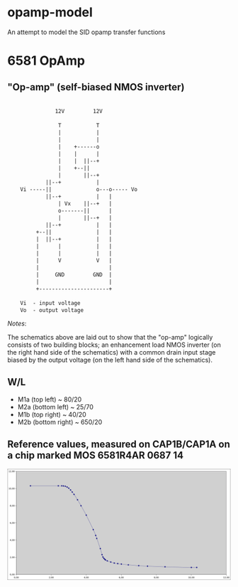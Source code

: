 # opamp-model
An attempt to model the SID opamp transfer functions


6581 OpAmp
===

"Op-amp" (self-biased NMOS inverter)
------------------------------------
~~~

               12V         12V

                T           T
                |           |
                |           |
                |    +------o
                |    |      |
                |    |  ||--+
                |    +--||
                |       ||--+
            ||--+           |
    Vi -----||              o---o----- Vo
            ||--+           |   |
                | Vx    ||--+   |
                o-------||      |
                |       ||--+   |
            ||--+           |   |
         +--||              |   |
         |  ||--+           |   |
         |      |           |   |
         |      |           |   |
         |      V           V   |
         |                      |
         |     GND         GND  |
         |                      |
         +----------------------+

    Vi  - input voltage
    Vo  - output voltage
~~~

_Notes_:

The schematics above are laid out to show that the "op-amp" logically
consists of two building blocks; an enhancement load NMOS inverter (on the
right hand side of the schematics) with a common drain input stage biased
by the output voltage (on the left hand side of the schematics).


W/L
---
* M1a (top left)      ~ 80/20
* M2a (bottom left)   ~ 25/70
* M1b (top right)     ~ 40/20
* M2b (bottom right)  ~ 650/20


Reference values, measured on CAP1B/CAP1A on a chip marked MOS 6581R4AR 0687 14
---

![screenshot opamp transfer function](https://github.com/libsidplayfp/opamp-model/blob/main/opamp-6581.png)
